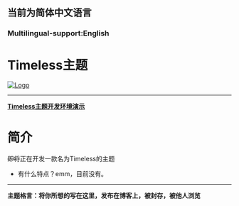 ## 当前为简体中文语言
### Multilingual-support:English
# Timeless主题
[![Logo](https://s3.uuu.ovh/imgs/2022/12/08/bb62af770ed5336e.png "Logo")](https://s3.uuu.ovh/imgs/2022/12/08/bb62af770ed5336e.png "Logo")

------------


**[Timeless主题开发环境演示](https://ttfdat.return2017.top/ "Timeless主题开发环境演示")**

# 简介
<s>即将</s>正在开发一款名为Timeless的主题
- 有什么特点？emm，目前没有。

------------


**主题格言：将你所想的写在这里，发布在博客上，被封存，被他人浏览**
